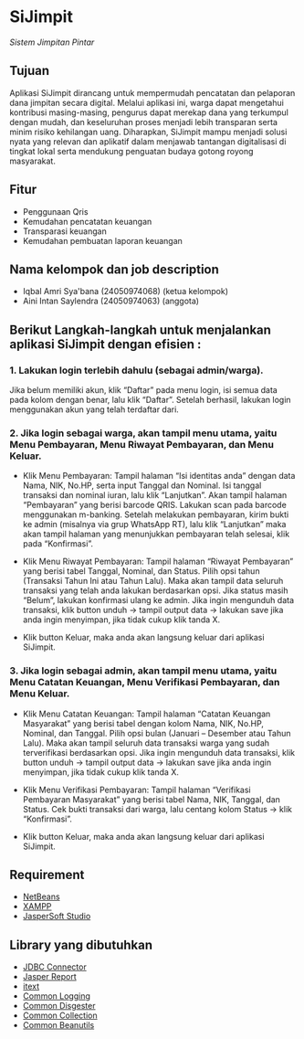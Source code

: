# SiJimpit

_Sistem Jimpitan Pintar_

## Tujuan 
Aplikasi SiJimpit dirancang untuk mempermudah pencatatan dan pelaporan dana jimpitan secara digital. Melalui aplikasi ini, warga dapat mengetahui kontribusi masing-masing, pengurus dapat merekap dana yang terkumpul dengan mudah, dan keseluruhan proses menjadi lebih transparan serta minim risiko kehilangan uang. Diharapkan, SiJimpit mampu menjadi solusi nyata yang relevan dan aplikatif dalam menjawab tantangan digitalisasi di tingkat lokal serta mendukung penguatan budaya gotong royong masyarakat.

## Fitur

- Penggunaan Qris
- Kemudahan pencatatan keuangan
- Transparasi keuangan
- Kemudahan pembuatan laporan keuangan

## Nama kelompok dan job description

- Iqbal Amri Sya'bana (24050974068) (ketua kelompok)
- Aini Intan Saylendra (24050974063) (anggota)

## Berikut Langkah-langkah untuk menjalankan aplikasi SiJimpit dengan efisien :

### 1. Lakukan login terlebih dahulu (sebagai admin/warga). 
Jika belum memiliki akun, klik “Daftar” pada menu login, isi semua data pada kolom dengan benar, lalu klik “Daftar”. Setelah berhasil, lakukan login menggunakan akun yang telah terdaftar dari.

### 2.	Jika login sebagai warga, akan tampil menu utama, yaitu Menu Pembayaran, Menu Riwayat Pembayaran, dan Menu Keluar.
- Klik Menu Pembayaran: Tampil halaman “Isi identitas anda” dengan data Nama, NIK, No.HP, serta input Tanggal dan Nominal. Isi tanggal transaksi dan nominal iuran, lalu klik “Lanjutkan”. Akan tampil halaman “Pembayaran” yang berisi barcode QRIS. Lakukan scan pada barcode menggunakan m-banking. Setelah melakukan pembayaran, kirim bukti ke admin (misalnya via grup WhatsApp RT), lalu klik “Lanjutkan” maka akan tampil halaman yang menunjukkan pembayaran telah selesai, klik pada “Konfirmasi”.

- Klik Menu Riwayat Pembayaran: Tampil halaman “Riwayat Pembayaran”  yang berisi tabel Tanggal, Nominal, dan Status. Pilih opsi tahun (Transaksi Tahun Ini atau Tahun Lalu). Maka akan tampil data seluruh transaksi yang telah anda lakukan berdasarkan opsi. Jika status masih “Belum”, lakukan konfirmasi ulang ke admin. Jika ingin mengunduh data transaksi, klik button unduh → tampil output data → lakukan save jika anda ingin menyimpan, jika tidak cukup klik tanda X.

- Klik button Keluar, maka anda akan langsung keluar dari aplikasi SiJimpit.

### 3.	Jika login sebagai admin, akan tampil menu utama, yaitu Menu Catatan Keuangan, Menu Verifikasi Pembayaran, dan Menu Keluar.
- Klik Menu Catatan Keuangan: Tampil halaman “Catatan Keuangan Masyarakat” yang berisi tabel dengan kolom Nama, NIK, No.HP, Nominal, dan Tanggal. Pilih opsi bulan (Januari – Desember atau Tahun Lalu). Maka akan tampil seluruh data transaksi warga yang sudah terverifikasi berdasarkan opsi. Jika ingin mengunduh data transaksi, klik button unduh → tampil output data → lakukan save jika anda ingin menyimpan, jika tidak cukup klik tanda X.

- Klik Menu Verifikasi Pembayaran: Tampil halaman “Verifikasi Pembayaran Masyarakat” yang berisi tabel Nama, NIK, Tanggal, dan Status. Cek bukti transaksi dari warga, lalu centang kolom Status → klik “Konfirmasi”.

- Klik button Keluar, maka anda akan langsung keluar dari aplikasi SiJimpit.


## Requirement

- [NetBeans](https://netbeans.apache.org/front/main/index.html)
- [XAMPP](https://www.apachefriends.org/)
- [JasperSoft Studio](https://drive.google.com/file/d/1QLRSvRbZD9dmrx1kOTGPO4_U9r2q7UXE/view)

## Library yang dibutuhkan
- [JDBC Connector](https://dev.mysql.com/downloads/connector/j/)
- [Jasper Report](https://drive.google.com/drive/folders/1-Fg3ian_AD6ArClLsAaPo3ZGkc1O6wLq?usp=drive_link)
- [itext](https://drive.google.com/drive/folders/1-Fg3ian_AD6ArClLsAaPo3ZGkc1O6wLq?usp=drive_link)
- [Common Logging](https://drive.google.com/drive/folders/1-Fg3ian_AD6ArClLsAaPo3ZGkc1O6wLq?usp=drive_link)
- [Common Disgester](https://drive.google.com/drive/folders/1-Fg3ian_AD6ArClLsAaPo3ZGkc1O6wLq?usp=drive_link)
- [Common Collection](https://drive.google.com/drive/folders/1-Fg3ian_AD6ArClLsAaPo3ZGkc1O6wLq?usp=drive_link)
- [Common Beanutils](https://drive.google.com/drive/folders/1-Fg3ian_AD6ArClLsAaPo3ZGkc1O6wLq?usp=drive_link)

